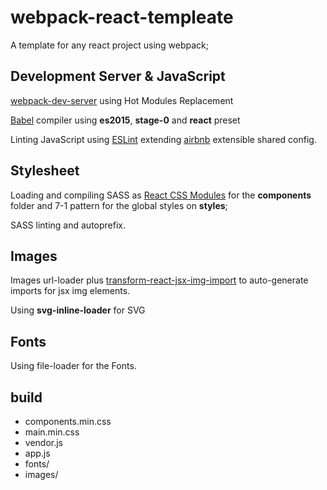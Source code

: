 # webpack-react-templeate
A template for any react project using webpack;

## Development Server & JavaScript
[webpack-dev-server](https://webpack.github.io/docs/webpack-dev-server.html) using Hot Modules Replacement

[Babel](https://babeljs.io/) compiler using **es2015**, **stage-0** and **react** preset

Linting JavaScript using [ESLint](http://eslint.org/) extending [airbnb](https://github.com/airbnb/javascript/tree/master/packages/eslint-config-airbnb) extensible shared config.

## Stylesheet
Loading and compiling SASS as [React CSS Modules](https://github.com/gajus/react-css-modules) for the **components** folder and 7-1 pattern for the global styles on **styles**;

SASS linting and autoprefix.

## Images
Images url-loader plus [transform-react-jsx-img-import](https://www.npmjs.com/package/babel-plugin-transform-react-jsx-img-import) to auto-generate imports for jsx img elements.

Using **svg-inline-loader** for SVG

## Fonts
Using file-loader for the Fonts.

## build
* components.min.css
* main.min.css
* vendor.js
* app.js
* fonts/
* images/
